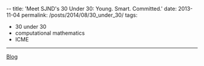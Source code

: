 --
title: 'Meet SJND's 30 Under 30: Young. Smart. Committed.'
date: 2013-11-04
permalink: /posts/2014/08/30_under_30/
tags:
  - 30 under 30
  - computational mathematics
  - ICME
---

[Blog](https://blog.sjnd.org/news-and-events/news/post/meet-sjnds-30-under-30-young-smart-committed)
